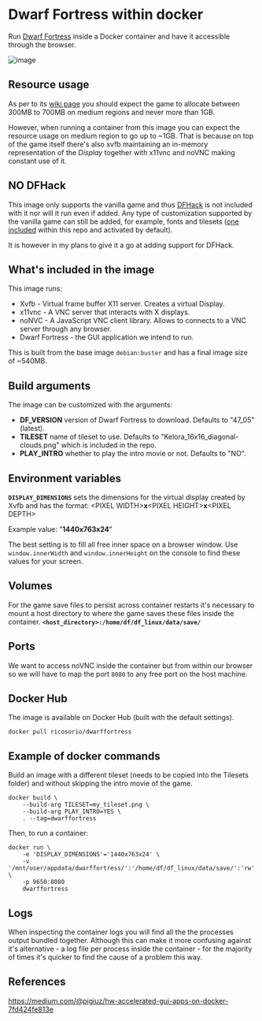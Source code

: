 # Dwarf Fortress within docker

Run [Dwarf Fortress](https://www.bay12games.com/dwarves/) inside a Docker container and have it accessible through the browser.

![image](https://user-images.githubusercontent.com/26963810/143337607-babd5779-b1e5-4eed-96fc-b3e16beba00a.png)

## Resource usage

As per to its [wiki page](https://www.dwarffortresswiki.org/index.php/DF2014:System_requirements#RAM) you should expect the game to allocate between 300MB to 700MB on medium regions and never more than 1GB.

However, when running a container from this image you can expect the resource usage on medium region to go up to ~1GB. That is because on top of the game itself there's also xvfb maintaining an in-memory representation of the _Display_ together with x11vnc and noVNC making constant use of it.

## NO DFHack

This image only supports the vanilla game and thus [DFHack](https://github.com/DFHack/dfhack) is not included with it nor will it run even if added. Any type of customization supported by the vanilla game can still be added, for example, fonts and tilesets ([one included](https://dwarffortresswiki.org/index.php/File:Kelora_16x16_diagonal-clouds.png) within this repo and activated by default).

It is however in my plans to give it a go at adding support for DFHack.

## What's included in the image

This image runs:
- Xvfb - Virtual frame buffer X11 server. Creates a virtual Display.
- x11vnc - A VNC server that interacts with X displays.
- noNVC - A JavaScript VNC client library. Allows to connects to a VNC server through any browser.
- Dwarf Fortress - the GUI application we intend to run.

This is built from the base image `debian:buster` and has a final image size of ~540MB.

## Build arguments

The image can be customized with the arguments:
 - **DF_VERSION** version of Dwarf Fortress to download. Defaults to "47_05" (latest).
 - **TILESET** name of tileset to use. Defaults to "Kelora_16x16_diagonal-clouds.png" which is included in the repo.
 - **PLAY_INTRO** whether to play the intro movie or not. Defaults to "NO".

## Environment variables

**`DISPLAY_DIMENSIONS`** sets the dimensions for the virtual display created by Xvfb and has the format: \<PIXEL WIDTH>**x**\<PIXEL HEIGHT>**x**\<PIXEL DEPTH>

Example value: "**1440x763x24**"

The best setting is to fill all free inner space on a browser window. Use `window.innerWidth` and `window.innerHeight` on the console to find these values for your screen.

## Volumes

For the game save files to persist across container restarts it's necessary to mount a host directory to where the game saves these files inside the container.
**`<host_directory>:/home/df/df_linux/data/save/`**

## Ports

We want to access noVNC inside the container but from within our browser so we will have to map the port `8080` to any free port on the host machine.

## Docker Hub

The image is available on Docker Hub (built with the default settings).

`docker pull ricosorio/dwarffortress`

## Example of docker commands

Build an image with a different tileset (needs to be copied into the Tilesets folder) and without skipping the intro movie of the game.
```
docker build \
    --build-arg TILESET=my_tileset.png \
    --build-arg PLAY_INTRO=YES \
    . --tag=dwarffortress
```

Then, to run a container:
```
docker run \
    -e 'DISPLAY_DIMENSIONS'='1440x763x24' \
    -v '/mnt/user/appdata/dwarffortress/':'/home/df/df_linux/data/save/':'rw' \
    -p 9650:8080
    dwarffortress
```

## Logs

When inspecting the container logs you will find all the the processes output bundled together. Although this can make it more confusing against it's alternative - a log file per process inside the container - for the majority of times it's quicker to find the cause of a problem this way.

## References

https://medium.com/@pigiuz/hw-accelerated-gui-apps-on-docker-7fd424fe813e
